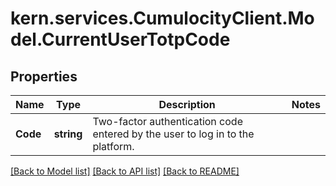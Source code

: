 
# kern.services.CumulocityClient.Model.CurrentUserTotpCode

## Properties

Name | Type | Description | Notes
------------ | ------------- | ------------- | -------------
**Code** | **string** | Two-factor authentication code entered by the user to log in to the platform. | 

[[Back to Model list]](../README.md#documentation-for-models)
[[Back to API list]](../README.md#documentation-for-api-endpoints)
[[Back to README]](../README.md)

